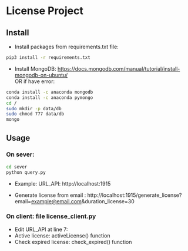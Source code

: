 # License Project 

## Install 
- Install packages from requirements.txt file:
```bash 
pip3 install -r requirements.txt
```

- Install MongoDB: https://docs.mongodb.com/manual/tutorial/install-mongodb-on-ubuntu/ \
OR if have error: 
```bash
conda install -c anaconda mongodb
conda install -c anaconda pymongo
cd /
sudo mkdir -p data/db 
sudo chmod 777 data/db
mongo
```

## Usage 

### On sever:
```bash 
cd sever
python query.py 
```
- Example: URL_API: http://localhost:1915

- Generate license from email : http://localhost:1915/generate_license?email=example@email.com&duration_license=30

### On client: file license_client.py
- Edit URL_API at line 7: 
- Active license: activeLicense()  function 
- Check expired license: check_expired() function
